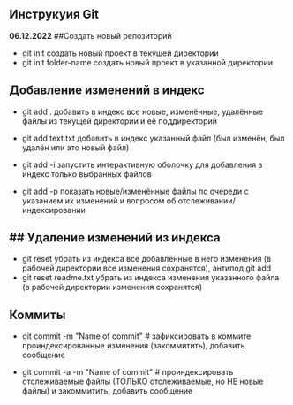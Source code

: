 ## Инструкуия Git
**06.12.2022**
##Создать новый репозиторий
* git init              создать новый проект в текущей директории
* git init folder-name  создать новый проект в указанной директории
## Добавление изменений в индекс
* git add .         добавить в индекс все новые, изменённые, удалённые файлы из текущей директории и её поддиректорий

* git add text.txt  добавить в индекс указанный файл (был изменён, был удалён или это новый файл)

* git add -i        запустить интерактивную оболочку для добавления в индекс только выбранных файлов

* git add -p        показать новые/изменённые файлы по очереди с указанием их изменений и вопросом об отслеживании/индексировании

## ## Удаление изменений из индекса
* git reset             убрать из индекса все добавленные в него изменения (в рабочей директории все изменения сохранятся), антипод git add
* git reset readme.txt  убрать из индекса изменения указанного файла (в рабочей директории изменения сохранятся)

## Коммиты
* git commit -m "Name of commit"    # зафиксировать в коммите проиндексированные изменения (закоммитить), добавить сообщение

* git commit -a -m "Name of commit" # проиндексировать отслеживаемые файлы (ТОЛЬКО отслеживаемые, но НЕ новые файлы) и закоммитить, добавить сообщение

##

##

##

##

##

##
